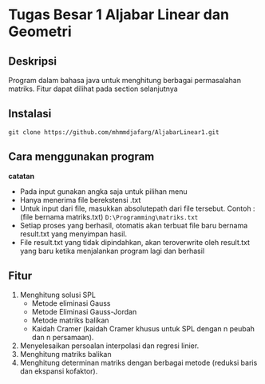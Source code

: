 # Tugas Besar 1 Aljabar Linear dan Geometri

## Deskripsi
  Program dalam bahasa java untuk menghitung berbagai permasalahan matriks. Fitur dapat dilihat pada section selanjutnya
  
## Instalasi
  ```git clone https://github.com/mhmmdjafarg/AljabarLinear1.git```
## Cara menggunakan program
**catatan**
- Pada input gunakan angka saja untuk pilihan menu
- Hanya menerima file berekstensi .txt
- Untuk input dari file, masukkan absolutepath dari file tersebut. Contoh : (file bernama matriks.txt)
  ```D:\Programming\matriks.txt```
- Setiap proses yang berhasil, otomatis akan terbuat file baru bernama result.txt yang menyimpan hasil.
- File result.txt yang tidak dipindahkan, akan teroverwrite oleh result.txt yang baru ketika menjalankan program lagi dan berhasil

## Fitur
1. Menghitung  solusi  SPL  
   - Metode  eliminasi  Gauss
   - Metode  Eliminasi Gauss-Jordan
   - Metode  matriks  balikan
   - Kaidah  Cramer  (kaidah  Cramer khusus untuk SPL dengan n peubah dan n persamaan). 
2. Menyelesaikan persoalan interpolasi dan regresi linier.
3. Menghitung matriks balikan
4. Menghitung  determinan  matriks  dengan  berbagai  metode  (reduksi  baris  dan ekspansi kofaktor). 
